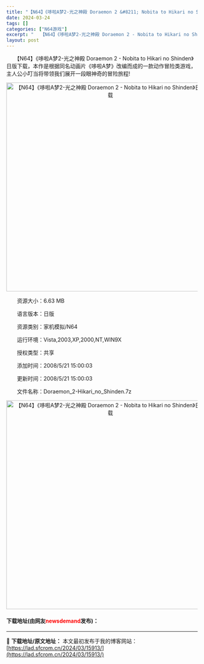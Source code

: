 ```yaml
---
title: "【N64】《哆啦A梦2-光之神殿 Doraemon 2 &#8211; Nobita to Hikari no Shinden》日版下载"
date: 2024-03-24
tags: []
categories: ["N64游戏"]
excerpt: "　　【N64】《哆啦A梦2-光之神殿 Doraemon 2 - Nobita to Hikari no Shinden》日版下载，本作是根据同名动画片《哆啦A梦》改编而成的一款动作冒险类游戏，主人公小叮当将带领我们展开一段眼神奇的冒险旅程! 　　资源大小：6.63 MB 　　语言版本：日版 　　资源&hellip;"
layout: post
---
```


 <p>　　【N64】《哆啦A梦2-光之神殿 Doraemon 2 - Nobita to Hikari no Shinden》日版下载，本作是根据同名动画片《哆啦A梦》改编而成的一款动作冒险类游戏，主人公小叮当将带领我们展开一段眼神奇的冒险旅程!</p> <p align="center"><img align="" border="0" src="https://lad.sfcrom.cn/wp-content/uploads/2024/03/20240324_66003aba87fe4.png" width="548" alt="【N64】《哆啦A梦2-光之神殿 Doraemon 2 - Nobita to Hikari no Shinden》日版下载" /></p> <p>　　资源大小：6.63 MB</p> <p>　　语言版本：日版</p> <p>　　资源类别：家机模拟/N64</p> <p>　　运行环境：Vista,2003,XP,2000,NT,WIN9X</p> <p>　　授权类型：共享</p> <p>　　添加时间：2008/5/21 15:00:03</p> <p>　　更新时间：2008/5/21 15:00:03</p> <p>　　文件名称：Doraemon_2-Hikari_no_Shinden.7z</p> <p align="center"><img align="" border="0" src="https://lad.sfcrom.cn/wp-content/uploads/2024/03/20240324_66003abb69aa7.png" width="548" alt="【N64】《哆啦A梦2-光之神殿 Doraemon 2 - Nobita to Hikari no Shinden》日版下载" /></p> <p><h4>下载地址(由网友<font color="red">newsdemand</font>发布)：</h4></p> 

---
📖 **下载地址/原文地址：** 本文最初发布于我的博客网站：[https://lad.sfcrom.cn/2024/03/15913/](https://lad.sfcrom.cn/2024/03/15913/)
